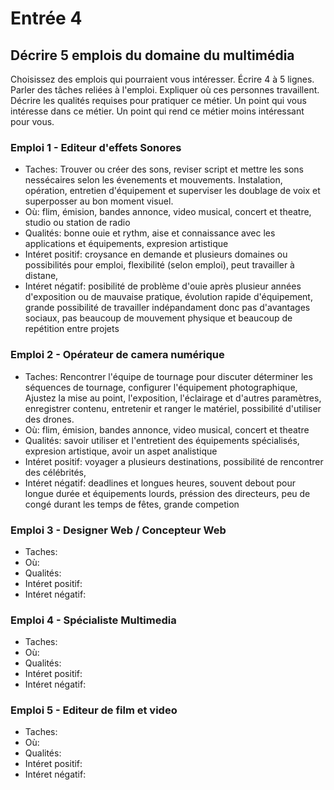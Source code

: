 # Entrée 4
## Décrire 5 emplois du domaine du multimédia
Choisissez des emplois qui pourraient vous intéresser. Écrire 4 à 5 lignes. Parler des tâches reliées à l'emploi. Expliquer où ces personnes travaillent. Décrire les qualités requises pour pratiquer ce métier. Un point qui vous intéresse dans ce métier. Un point qui rend ce métier moins intéressant pour vous.  

### Emploi 1 - Editeur d'effets Sonores
- Taches: Trouver ou créer des sons, reviser script et mettre les sons nessécaires selon les évenements et mouvements.
Instalation, opération, entretien d'équipement et  superviser les doublage de voix et superposser au bon moment visuel. 
- Où: flim, émision, bandes annonce, video musical, concert et theatre, studio ou station de radio
- Qualités: bonne ouie et rythm, aise et connaissance avec les applications et équipements, expresion artistique
- Intéret positif: croysance en demande et plusieurs domaines ou possibilités pour emploi, flexibilité (selon emploi), peut travailler à distane, 
- Intéret négatif: posibilité de problème d'ouie après plusieur années d'exposition ou de mauvaise pratique, évolution rapide d'équipement, grande possibilité de travailler indépandament donc pas d'avantages sociaux, pas beaucoup de mouvement physique et beaucoup de repétition entre projets

### Emploi 2 - Opérateur de camera numérique
- Taches: Rencontrer l'équipe de tournage pour discuter déterminer les séquences de tournage, configurer l'équipement photographique, Ajustez la mise au point, l'exposition, l'éclairage et d'autres paramètres, enregistrer contenu, entretenir et ranger le matériel, possibilité d'utiliser des drones.
- Où: flim, émision, bandes annonce, video musical, concert et theatre
- Qualités: savoir utiliser et l'entretient des équipements spécialisés, expresion artistique, avoir un aspet analistique
- Intéret positif: voyager a plusieurs destinations, possibilité de rencontrer des célébrités, 
- Intéret négatif: deadlines et longues heures, souvent debout pour longue durée et équipements lourds, préssion des directeurs, peu de congé durant les temps de fêtes, grande competion

### Emploi 3 - Designer Web / Concepteur Web
- Taches:
- Où:
- Qualités:
- Intéret positif:
- Intéret négatif:

### Emploi 4 - Spécialiste Multimedia
- Taches:
- Où:
- Qualités:
- Intéret positif:
- Intéret négatif:

### Emploi 5 - Editeur de film et video
- Taches:
- Où:
- Qualités:
- Intéret positif:
- Intéret négatif:


